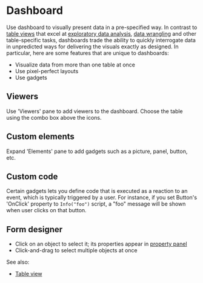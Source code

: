 <!-- TITLE: Dashboard -->
<!-- SUBTITLE: -->

# Dashboard

Use dashboard to visually present data in a pre-specified way. In contrast to
[table views](../overview/table-view.md) that excel at
[exploratory data analysis](../explore/exploratory-data-analysis.md),
[data wrangling](../transform/data-wrangling.md) and other table-specific tasks, dashboards trade the ability to quickly
interrogate data in unpredicted ways for delivering the visuals exactly as designed. In particular, here are some
features that are unique to dashboards:

* Visualize data from more than one table at once
* Use pixel-perfect layouts
* Use gadgets

## Viewers

Use 'Viewers' pane to add viewers to the dashboard. Choose the table using the combo box above the icons.

## Custom elements

Expand 'Elements' pane to add gadgets such as a picture, panel, button, etc.

## Custom code

Certain gadgets lets you define code that is executed as a reaction to an event, which is typically triggered by a user.
For instance, if you set Button's 'OnClick' property to `Info("foo")` script, a "foo" message will be shown when user
clicks on that button.

## Form designer

* Click on an object to select it; its properties appear in [property panel](../overview/navigation.md#properties)
* Click-and-drag to select multiple objects at once

See also:

* [Table view](../overview/table-view.md)
